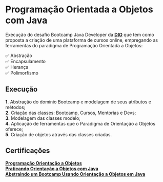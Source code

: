 <h1>Programação Orientada a Objetos com Java</h1>

<p> Execução do desafio Bootcamp Java Developer da <strong><a href="https://web.digitalinnovation.one/">DIO</a></strong> que tem como proposta a criação de uma plataforma de cursos online, empregando as ferramentas do paradigma de Programação Orientada a Objetos:<br>
<p>
✅ Abstração<br>
✅ Encapsulamento<br>
✅ Herança<br>
✅ Polimorfismo<br>
</p>

<h2>Execução</h2>

<p>
<strong>	1.</strong> Abstração do domínio Bootcamp e modelagem de seus atributos e métodos; <br>
<strong>	2.</strong> Criação das classes: Bootcamp, Cursos, Mentorias e Devs; <br>
<strong>	3.</strong> Modelagem das classes modelo; <br> 
<strong>	4.</strong> Aplicação de ferramentas que o Paradigma de Orientação a Objetos oferece; <br>
<strong>	5.</strong> Criação de objetos através das classes criadas.<br>
</p>

<h2>Certificações</h2>
<strong><a href="https://hermes.digitalinnovation.one/certificates/206723C6.pdf">Programação Orientação a Objetos</a></strong><br>
<strong><a href="https://hermes.digitalinnovation.one/certificates/A0DF6B87.pdf">Praticando Orientação a Objetos com Java</a></strong><br>
<strong><a href="https://hermes.digitalinnovation.one/certificates/FAF4B58E.pdf">Abstraindo um Bootcamp Usando Orientação a Objetos em Java</a></strong><br>


